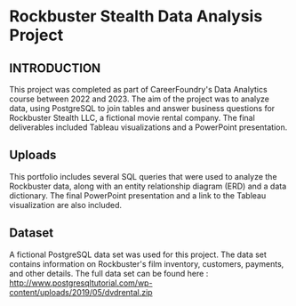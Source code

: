 # Rockbuster Stealth Data Analysis Project

## INTRODUCTION
This project was completed as part of CareerFoundry's Data Analytics course between 2022 and 2023. The aim of the project was to analyze data, using PostgreSQL to join tables and answer business questions for Rockbuster Stealth LLC, a fictional movie rental company. The final deliverables included Tableau visualizations and a PowerPoint presentation.

## Uploads
This portfolio includes several SQL queries that were used to analyze the Rockbuster data, along with an entity relationship diagram (ERD) and a data dictionary. The final PowerPoint presentation and a link to the Tableau visualization are also included.

## Dataset
A fictional PostgreSQL data set was used for this project. The data set contains information on Rockbuster's film inventory, customers, payments, and other details. The full data set can be found here : http://www.postgresqltutorial.com/wp-content/uploads/2019/05/dvdrental.zip 
